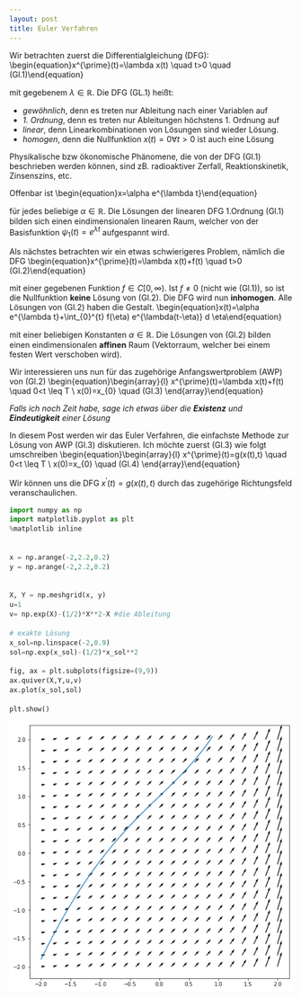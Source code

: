 ```yaml
---
layout: post
title: Euler Verfahren
---
```

Wir betrachten zuerst die Differentialgleichung (DFG):
\begin{equation}x^{\prime}(t)=\lambda x(t) \quad t>0 \quad (Gl.1)\end{equation}

mit gegebenem $\lambda \in \mathbb{R}$. Die DFG (GL.1) heißt:
* *gewöhnlich*, denn es treten nur Ableitung nach einer Variablen auf
* *1. Ordnung*, denn es treten nur Ableitungen höchstens 1. Ordnung auf
* *linear*, denn Linearkombinationen von Lösungen sind wieder Lösung.
* *homogen*, denn die Nullfunktion $x(t)=0 \forall t>0$ ist auch eine Lösung

Physikalische bzw ökonomische Phänomene, die von der DFG (Gl.1) beschrieben werden können, sind zB. radioaktiver Zerfall, Reaktionskinetik, Zinsenszins, etc. 

Offenbar ist 
\begin{equation}x=\alpha e^{\lambda t}\end{equation}

für jedes beliebige $\alpha \in \mathbb{R}$. Die Lösungen der linearen DFG 1.Ordnung (Gl.1) bilden sich einen eindimensionalen linearen Raum, welcher von der Basisfunktion $\psi_{1}(t)=e^{\lambda t}$ aufgespannt wird.

Als nächstes betrachten wir ein etwas schwierigeres Problem, nämlich die DFG
\begin{equation}x^{\prime}(t)=\lambda x(t)+f(t) \quad t>0  (Gl.2)\end{equation}

mit einer gegebenen Funktion $f \in C[0, \infty)$. Ist $f \neq 0$ (nicht wie (Gl.1)), so ist die Nullfunktion **keine** Lösung von (Gl.2). Die DFG wird nun **inhomogen**. Alle Lösungen von (Gl.2) haben die Gestalt. 
\begin{equation}x(t)=\alpha e^{\lambda t}+\int_{0}^{t} f(\eta) e^{\lambda(t-\eta)} d \eta\end{equation}

mit einer beliebigen Konstanten $\alpha \in \mathbb{R}$. Die Lösungen von (Gl.2) bilden einen eindimensionalen **affinen** Raum (Vektorraum, welcher bei einem festen Wert verschoben wird).

Wir interessieren uns nun für das zugehörige Anfangswertproblem (AWP) von (Gl.2)
\begin{equation}\begin{array}{l}
x^{\prime}(t)=\lambda x(t)+f(t) \quad 0<t \leq T \\
x(0)=x_{0} \quad (Gl.3)
\end{array}\end{equation}

*Falls ich noch Zeit habe, sage ich etwas über die **Existenz** und **Eindeutigkeit** einer Lösung*

In diesem Post werden wir das Euler Verfahren, die einfachste Methode zur Lösung von AWP (Gl.3) diskutieren.
Ich möchte zuerst (Gl.3) wie folgt umschreiben 
\begin{equation}\begin{array}{l}
x^{\prime}(t)=g(x(t),t) \quad 0<t \leq T \\
x(0)=x_{0} \quad (Gl.4)
\end{array}\end{equation}

Wir können uns die DFG $x^{\prime}(t)=g(x(t),t)$ durch das zugehörige Richtungsfeld veranschaulichen. 


```python
import numpy as np
import matplotlib.pyplot as plt
%matplotlib inline


x = np.arange(-2,2.2,0.2)
y = np.arange(-2,2.2,0.2)


X, Y = np.meshgrid(x, y)
u=1
v= np.exp(X)-(1/2)*X**2-X #die Ableitung 

# exakte Lösung
x_sol=np.linspace(-2,0.9)
sol=np.exp(x_sol)-(1/2)*x_sol**2

fig, ax = plt.subplots(figsize=(9,9))
ax.quiver(X,Y,u,v)
ax.plot(x_sol,sol)

plt.show()

```


![image alt ><](../images/output_2_0.png#center)
